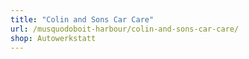 ```yaml
---
title: "Colin and Sons Car Care"
url: /musquodoboit-harbour/colin-and-sons-car-care/
shop: Autowerkstatt
---
```

